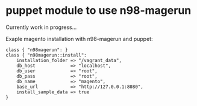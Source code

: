 # puppet module to use n98-magerun

Currently work in progress...

Exaple magento installation with n98-magerun and puppet:


``` puppet
class { "n98magerun": }
class { "n98magerun::install":
    installation_folder => "/vagrant_data",
    db_host             => "localhost",
    db_user             => "root",
    db_pass             => "root",
    db_name             => "magento",
    base_url            => "http://127.0.0.1:8080",
    install_sample_data => true
}
